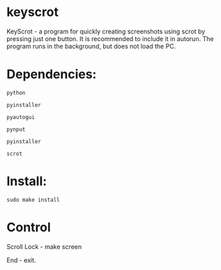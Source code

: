 # keyscrot
KeyScrot - a program for quickly creating screenshots using scrot by pressing just one button. It is recommended to include it in autorun.
The program runs in the background, but does not load the PC.

# Dependencies:

`python`

`pyinstaller`

`pyautogui`

`pynput`

`pyinstaller`

`scrot`

# Install:

`sudo make install`

# Control

Scroll Lock - make screen

End - exit.
